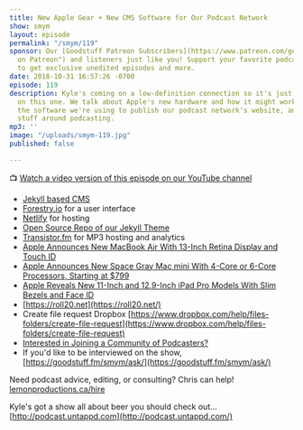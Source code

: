 ```yaml
---
title: New Apple Gear + New CMS Software for Our Podcast Network
show: smym
layout: episode
permalink: "/smym/119"
sponsor: Our [Goodstuff Patreon Subscribers](https://www.patreon.com/goodstuff "Goodstuff
  on Patreon") and listeners just like you! Support your favorite podcasts directly
  to get exclusive unedited episodes and more.
date: 2018-10-31 16:57:26 -0700
episode: 119
description: Kyle's coming on a low-definition connection so it's just Chris' face
  on this one. We talk about Apple's new hardware and how it might work for podcasters,
  the software we're using to publish our podcast network's website, and other fun
  stuff around podcasting.
mp3: ''
image: "/uploads/smym-119.jpg"
published: false

---
```

📺 [Watch a video version of this episode on our YouTube channel](https://www.youtube.com/watch?v=uNQRaYmzvj4)

* [Jekyll based CMS](https://jekyllrb.com)
* [Forestry.io](http://forestry.io) for a user interface
* [Netlify](https://www.netlify.com) for hosting
* [Open Source Repo of our Jekyll Theme](https://github.com/kyleroderick/goodstuff)
* [Transistor.fm](https://transistor.fm/?via=chris) for MP3 hosting and analytics
* [Apple Announces New MacBook Air With 13-Inch Retina Display and Touch ID](https://www.macrumors.com/2018/10/30/apple-new-macbook-air/)
* [Apple Announces New Space Gray Mac mini With 4-Core or 6-Core Processors, Starting at $799](https://www.macrumors.com/2018/10/30/apple-announces-new-mac-mini/)
* [Apple Reveals New 11-Inch and 12.9-Inch iPad Pro Models With Slim Bezels and Face ID](https://www.macrumors.com/2018/10/30/apple-new-ipad-pro-models/)
* [https://roll20.net](https://roll20.net/)
* Create file request Dropbox [https://www.dropbox.com/help/files-folders/create-file-request](https://www.dropbox.com/help/files-folders/create-file-request)
* [Interested in Joining a Community of Podcasters?](https://mailchi.mp/ad73a5bdfab5/podcasting)
* If you'd like to be interviewed on the show, [https://goodstuff.fm/smym/ask/](https://goodstuff.fm/smym/ask/)

Need podcast advice, editing, or consulting? Chris can help! [lemonproductions.ca/hire](https://lemonproductions.ca/hire)

Kyle's got a show all about beer you should check out... [http://podcast.untappd.com](http://podcast.untappd.com/)